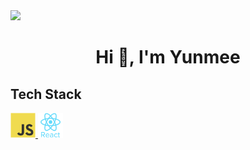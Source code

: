 
<img src="https://img.shields.io/badge/JavaScript-orange?style=flat-square&logo=JavaScript&logoColor=white"/>
<h1 align="center">Hi 👋, I'm Yunmee</h1>
<h2 align="left">Tech Stack</h2>
<p align="left"> <a href="https://developer.mozilla.org/en-US/docs/Web/JavaScript" target="_blank"> <img src="https://raw.githubusercontent.com/devicons/devicon/master/icons/javascript/javascript-original.svg" alt="javascript" width="40" height="40"/> </a> <a href="https://reactjs.org/" target="_blank"> <img src="https://raw.githubusercontent.com/devicons/devicon/master/icons/react/react-original-wordmark.svg" alt="react" width="40" height="40"/> </a> </p>


